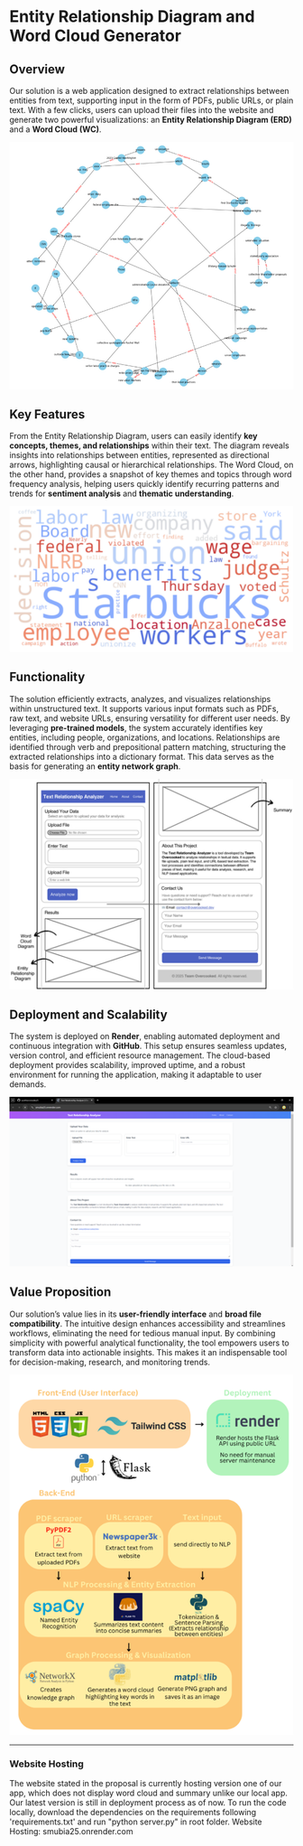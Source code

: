 # Entity Relationship Diagram and Word Cloud Generator

## Overview
Our solution is a web application designed to extract relationships between entities from text, supporting input in the form of PDFs, public URLs, or plain text. With a few clicks, users can upload their files into the website and generate two powerful visualizations: an **Entity Relationship Diagram (ERD)** and a **Word Cloud (WC)**.

![Entity Relationship Diagram](./static/images/Example_EntityRelationshipDiagram.png)

## Key Features
From the Entity Relationship Diagram, users can easily identify **key concepts, themes, and relationships** within their text. The diagram reveals insights into relationships between entities, represented as directional arrows, highlighting causal or hierarchical relationships. The Word Cloud, on the other hand, provides a snapshot of key themes and topics through word frequency analysis, helping users quickly identify recurring patterns and trends for **sentiment analysis** and **thematic understanding**.

![Word Cloud](./static/images/Example_WordCloud.png)

## Functionality
The solution efficiently extracts, analyzes, and visualizes relationships within unstructured text. It supports various input formats such as PDFs, raw text, and website URLs, ensuring versatility for different user needs. By leveraging **pre-trained models**, the system accurately identifies key entities, including people, organizations, and locations. Relationships are identified through verb and prepositional pattern matching, structuring the extracted relationships into a dictionary format. This data serves as the basis for generating an **entity network graph**.

![Solution Wireframe](./static/images/Solution_WireFrame.png)

## Deployment and Scalability
The system is deployed on **Render**, enabling automated deployment and continuous integration with **GitHub**. This setup ensures seamless updates, version control, and efficient resource management. The cloud-based deployment provides scalability, improved uptime, and a robust environment for running the application, making it adaptable to user demands.

![Deployed Website](./static/images/Solution_Website.png)

## Value Proposition
Our solution’s value lies in its **user-friendly interface** and **broad file compatibility**. The intuitive design enhances accessibility and streamlines workflows, eliminating the need for tedious manual input. By combining simplicity with powerful analytical functionality, the tool empowers users to transform data into actionable insights. This makes it an indispensable tool for decision-making, research, and monitoring trends.

![Architecture Diagram](./static/images/Solution_ArchitectureDiagram.png)

---
### Website Hosting
The website stated in the proposal is currently hosting version one of our app, which does not display word cloud and summary unlike our local app. Our latest version is still in deployment process as of now.
To run the code locally, download the dependencies on the requirements following 'requirements.txt' and run "python server.py" in root folder.
Website Hosting: smubia25.onrender.com
